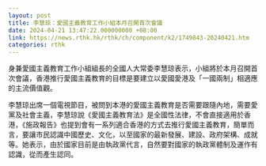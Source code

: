 ```yaml
---
layout: post
title: 李慧琼：愛國主義教育工作小組本月召開首次會議
date: 2024-04-21 13:47:22.000000000 +08:00
link: https://news.rthk.hk/rthk/ch/component/k2/1749843-20240421.htm
categories: rthk
---
```


身兼愛國主義教育工作小組組長的全國人大常委李慧琼表示，小組將於本月召開首次會議，香港推行愛國主義教育的目標是要建立以愛國愛港及「一國兩制」相適應的主流價值觀。

李慧琼出席一個電視節目，被問到本港的愛國主義教育是否需要跟隨內地，需要愛黨及社會主義，李慧琼說《愛國主義教育法》是全國性法律，不會直接適用於香港，《施政報告》也提到會有一系列適合香港的方式去推行愛國主義教育，簡單而言，要讓市民認識中國歷史、文化，以至國家的最新發展、建設、政府架構、成就等。她表示，由於國家目前是由執政黨代言，自然要對國家的執政黨體制及運作有認識，從而產生認同。
